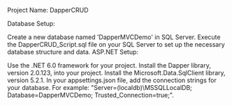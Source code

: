 Project Name: DapperCRUD

Database Setup:

Create a new database named 'DapperMVCDemo' in SQL Server.
Execute the DapperCRUD_Script.sql file on your SQL Server to set up the necessary database structure and data.
ASP.NET Setup:

Use the .NET 6.0 framework for your project.
Install the Dapper library, version 2.0.123, into your project.
Install the Microsoft.Data.SqlClient library, version 5.2.1.
In your appsettings.json file, add the connection strings for your database. For example: "Server=(localdb)\\MSSQLLocalDB; Database=DapperMVCDemo; Trusted_Connection=true;".
